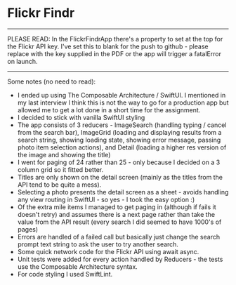 #  Flickr Findr

**************
PLEASE READ:
In the FlickrFindrApp there's a property to set at the top for the Flickr API key. I've set this to blank for the push to github - please replace with the key supplied in the PDF or the app will trigger a fatalError on launch.
**************

Some notes (no need to read):

- I ended up using The Composable Architecture / SwiftUI. I mentioned in my last interview I think this is not the way to go for a production app but allowed me to get a lot done in a short time for the assignment.
- I decided to stick with vanilla SwiftUI styling
- The app consists of 3 reducers - ImageSearch (handling typing / cancel from the search bar), ImageGrid (loading and displaying results from a search string, showing loading state, showing error message, passing photo item selection actions), and Detail (loading a higher res version of the image and showing the title)
- I went for paging of 24 rather than 25 - only because I decided on a 3 column grid so it fitted better.
- Titles are only shown on the detail screen (mainly as the titles from the API tend to be quite a mess).
- Selecting a photo presents the detail screen as a sheet - avoids handling any view routing in SwiftUI - so yes - I took the easy option :)
- Of the extra mile items I managed to get paging in (although if fails it doesn't retry) and assumes there is a next page rather than take the value from the API result (every search I did seemed to have 1000's of pages)
- Errors are handled of a failed call but basically just change the search prompt text string to ask the user to try another search.
- Some quick network code for the Flickr API using await async.
- Unit tests were added for every action handled by Reducers - the tests use the Composable Architecture syntax.
- For code styling I used SwiftLint.
